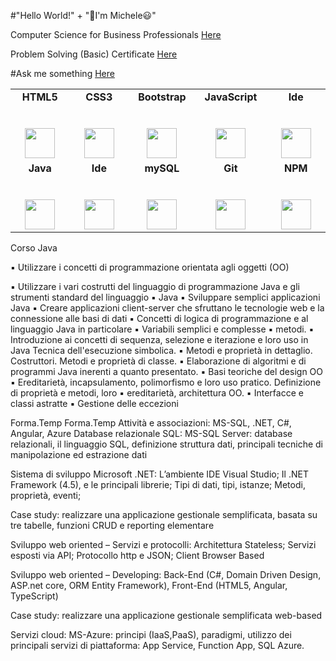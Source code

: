 #"Hello World!" + "👋I'm Michele😃"




Computer Science for Business Professionals [Here](https://certificates.cs50.io/dd22c329-4bd1-4477-86b3-60c953e3e899.pdf?size=letter)
 
Problem Solving (Basic) Certificate [Here](https://www.hackerrank.com/certificates/50fb32da8bc7)

#Ask me something [Here](https://github.com/MicheleGiammarini/my/issues/1)


<table>
  <tbody>
    <tr valign="top">
      <td width="16%" align="center">
        <strong>HTML5</strong><br><br><br>
        <img height="48px" src="https://cdn.svgporn.com/logos/html-5.svg">
      </td>
      <td width="16%" align="center">
        <strong>CSS3</strong><br><br><br>
        <img height="48px" src="https://cdn.svgporn.com/logos/css-3.svg">
      </td>
      <td width="16%" align="center">
        <strong>Bootstrap</strong><br><br><br>
        <img height="48px" src="https://cdn.svgporn.com/logos/bootstrap.svg">
      </td>
      <td width="16%" align="center">
        <strong>JavaScript</strong><br><br><br>
        <img height="48px" src="https://cdn.svgporn.com/logos/javascript.svg">
      </td>
      <td width="16%" align="center">
        <strong>Ide</strong><br><br><br>
        <img height="48px" src="https://www.vectorlogo.zone/logos/atom_io/atom_io-ar21.svg">
      </td>
    </tr>
    <tr valign="top">
      <td width="16%" align="center">
        <strong>Java</strong><br><br><br>
        <img height="48px" src="https://www.vectorlogo.zone/logos/java/java-ar21.svg">
      </td>
      <td width="16%" align="center">
        <strong>Ide</strong><br><br><br>
        <img height="48px" src="https://www.vectorlogo.zone/logos/eclipse/eclipse-ar21.svg">
      </td>
      <td width="16%" align="center">
        <strong>mySQL</strong><br><br><br>
        <img height="48px" src="https://www.vectorlogo.zone/logos/mysql/mysql-ar21.svg">
      </td>
      <td width="16%" align="center">
        <strong>Git</strong><br><br><br>
        <img height="48px" src="https://cdn.svgporn.com/logos/git-icon.svg">
      </td>
      <td width="16%" align="center">
        <strong>NPM</strong><br><br><br>
        <img height="48px" src="https://www.vectorlogo.zone/logos/npmjs/npmjs-ar21.svg">
      </td>
    </tr>
  </tbody>
</table>




Corso Java
<p>▪ Utilizzare i concetti di programmazione orientata agli oggetti (OO)<p>
▪ Utilizzare i vari costrutti del linguaggio di programmazione Java e gli
strumenti standard del linguaggio
▪ Java
▪ Sviluppare semplici applicazioni Java
▪ Creare applicazioni client-server che sfruttano le tecnologie web e la
connessione alle basi di dati
▪ Concetti di logica di programmazione e al linguaggio Java in
particolare
▪ Variabili semplici e complesse
▪ metodi.
▪ Introduzione ai concetti di sequenza, selezione e iterazione e loro uso in
Java
Tecnica dell&#39;esecuzione simbolica.
▪ Metodi e proprietà in dettaglio. Costruttori. Metodi e proprietà di
classe.
▪ Elaborazione di algoritmi e di programmi Java inerenti a quanto
presentato.
▪ Basi teoriche del design OO
▪ Ereditarietà, incapsulamento, polimorfismo e loro uso pratico.
Definizione di proprietà e metodi, loro
▪ ereditarietà, architettura OO.
▪ Interfacce e classi astratte
▪ Gestione delle eccezioni

 
Forma.Temp
Forma.Temp
Attività e associazioni: MS-SQL, .NET, C#, Angular, Azure
Database relazionale SQL: MS-SQL Server: database relazionali, il linguaggio SQL, definizione struttura dati, principali tecniche di manipolazione ed estrazione dati

Sistema di sviluppo Microsoft .NET: L’ambiente IDE Visual Studio; Il .NET Framework (4.5), e le principali librerie; Tipi di dati, tipi, istanze; Metodi, proprietà, eventi;

Case study: realizzare una applicazione gestionale semplificata, basata su tre tabelle, funzioni CRUD e reporting elementare

Sviluppo web oriented – Servizi e protocolli: Architettura Stateless; Servizi esposti via API; Protocollo http e JSON; Client Browser Based

Sviluppo web oriented – Developing: Back-End (C#, Domain Driven Design, ASP.net core, ORM Entity Framework), Front-End (HTML5, Angular, TypeScript)

Case study: realizzare una applicazione gestionale semplificata web-based

Servizi cloud: MS-Azure: principi (IaaS,PaaS), paradigmi, utilizzo dei principali servizi di piattaforma: App Service, Function App, SQL Azure.
